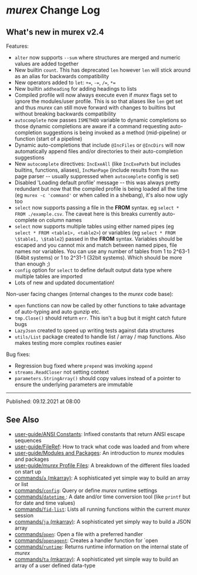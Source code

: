 # _murex_ Change Log

## What's new in murex v2.4

Features:
  * `alter` now supports `--sum` where structures are merged and numeric values are added together
  * New builtin `count`. This has deprecated `len` however `len` will stick around as an alias for backwards compatibility
  * New operators added to `let`: `+=`, `-=`, `/=`, `*=`
  * New builtin `addheading` for adding headings to lists
  * Compiled profile will now always execute even if _murex_ flags set to ignore the modules/user profile. This is so that aliases like `len` get set and thus _murex_ can still move forward with changes to builtins but without breaking backwards compatibility
  * `autocomplete` now passes `ISMETHOD` variable to dynamic completions so those dynamic completions are aware if a command requesting auto-completion suggestions is being invoked as a method (mid-pipeline) or function (start of a pipeline)
  * Dynamic auto-completions that include `@IncFiles` or `@IncDirs` will now automatically append files and/or directories to their auto-completion suggestions
  * New `autocomplete` directives: `IncExeAll` (like `IncExePath` but includes builtins, functions, aliases), `IncManPage` (include results from the `man` page parser -- usually suppressed when `autocomplete` config is set)
  * Disabled 'Loading default profile' message -- this was always pretty redundant but now that the compiled profile is being loaded all the time (eg `murex -c 'command'` or when called in a shebang), it's also now ugly too
  * `select` now supports passing a file in the **FROM** syntax. eg `select * FROM ./example.csv`. The caveat here is this breaks currently auto-complete on column names
  * `select` now supports multiple tables using either named pipes (eg `select * FROM <table1>, <table2>`) or variables (eg `select * FROM \$table1, \$table2`) passed in the **FROM** syntax. Variables should be escaped and you cannot mix and match between named pipes, file names nor variables. You can use any number of tables from 1 to 2^63-1 (64bit systems) or 1 to 2^31-1 (32bit systems). Which should be more than enough ;)
  * `config` option for `select` to define default output data type where multiple tables are imported
  * Lots of new and updated documentation!

  Non-user facing changes (internal changes to the _murex_ code base):
  * `open` functions can now be called by other functions to take advantage of auto-typing and auto gunzip etc.
  * `tmp.Close()` should return `err`. This isn't a bug but it might catch future bugs
  * `LazyJson` created to speed up writing tests against data structures
  * `utils/List` package created to handle list / array / map functions. Also makes testing more complex routines easier

  Bug fixes:
  * Regression bug fixed where `prepend` was invoking `append`
  * `streams.ReadCloser` not setting context
  * `parameters.StringArray()` should copy values instead of a pointer to ensure the underlying parameters are immutable

<hr>

Published: 09.12.2021 at 08:00

## See Also

* [user-guide/ANSI Constants](../user-guide/ansi.md):
  Infixed constants that return ANSI escape sequences
* [user-guide/FileRef](../user-guide/fileref.md):
  How to track what code was loaded and from where
* [user-guide/Modules and Packages](../user-guide/modules.md):
  An introduction to _murex_ modules and packages
* [user-guide/_murex_ Profile Files](../user-guide/profile.md):
  A breakdown of the different files loaded on start up
* [commands/`a` (mkarray)](../commands/a.md):
  A sophisticated yet simple way to build an array or list
* [commands/`config`](../commands/config.md):
  Query or define _murex_ runtime settings
* [commands/`datetime` ](../commands/datetime.md):
  A date and/or time conversion tool (like `printf` but for date and time values)
* [commands/`fid-list`](../commands/fid-list.md):
  Lists all running functions within the current _murex_ session
* [commands/`ja` (mkarray)](../commands/ja.md):
  A sophisticated yet simply way to build a JSON array
* [commands/`open`](../commands/open.md):
  Open a file with a preferred handler
* [commands/`openagent`](../commands/openagent.md):
  Creates a handler function for `open
* [commands/`runtime`](../commands/runtime.md):
  Returns runtime information on the internal state of _murex_
* [commands/`ta` (mkarray)](../commands/ta.md):
  A sophisticated yet simple way to build an array of a user defined data-type